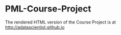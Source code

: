 # PML-Course-Project
The rendered HTML version of the Course Project is at http://adatascientist.github.io
